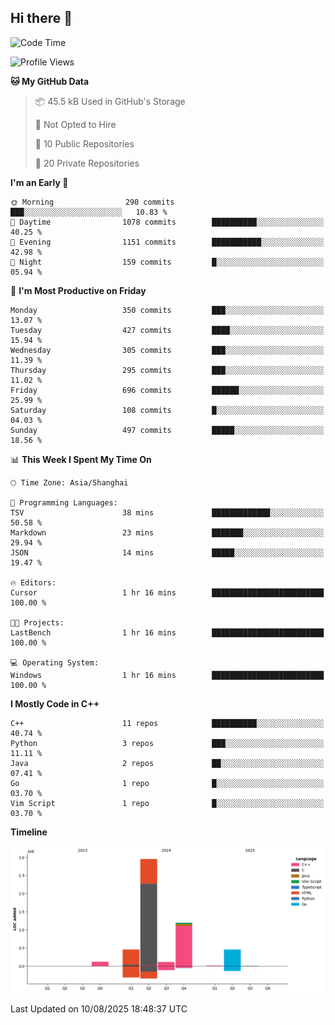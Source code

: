 ## Hi there 👋

<!--  ![Top Langs](https://github-readme-stats.vercel.app/api/top-langs/?username=ScottZhang812) -->

<!--START_SECTION:waka-->
![Code Time](http://img.shields.io/badge/Code%20Time-102%20hrs%2045%20mins-blue)

![Profile Views](http://img.shields.io/badge/Profile%20Views-3-blue)

**🐱 My GitHub Data** 

> 📦 45.5 kB Used in GitHub's Storage 
 > 
> 🚫 Not Opted to Hire
 > 
> 📜 10 Public Repositories 
 > 
> 🔑 20 Private Repositories 
 > 
**I'm an Early 🐤** 

```text
🌞 Morning                290 commits         ███░░░░░░░░░░░░░░░░░░░░░░   10.83 % 
🌆 Daytime                1078 commits        ██████████░░░░░░░░░░░░░░░   40.25 % 
🌃 Evening                1151 commits        ███████████░░░░░░░░░░░░░░   42.98 % 
🌙 Night                  159 commits         █░░░░░░░░░░░░░░░░░░░░░░░░   05.94 % 
```
📅 **I'm Most Productive on Friday** 

```text
Monday                   350 commits         ███░░░░░░░░░░░░░░░░░░░░░░   13.07 % 
Tuesday                  427 commits         ████░░░░░░░░░░░░░░░░░░░░░   15.94 % 
Wednesday                305 commits         ███░░░░░░░░░░░░░░░░░░░░░░   11.39 % 
Thursday                 295 commits         ███░░░░░░░░░░░░░░░░░░░░░░   11.02 % 
Friday                   696 commits         ██████░░░░░░░░░░░░░░░░░░░   25.99 % 
Saturday                 108 commits         █░░░░░░░░░░░░░░░░░░░░░░░░   04.03 % 
Sunday                   497 commits         █████░░░░░░░░░░░░░░░░░░░░   18.56 % 
```


📊 **This Week I Spent My Time On** 

```text
🕑︎ Time Zone: Asia/Shanghai

💬 Programming Languages: 
TSV                      38 mins             █████████████░░░░░░░░░░░░   50.58 % 
Markdown                 23 mins             ███████░░░░░░░░░░░░░░░░░░   29.94 % 
JSON                     14 mins             █████░░░░░░░░░░░░░░░░░░░░   19.47 % 

🔥 Editors: 
Cursor                   1 hr 16 mins        █████████████████████████   100.00 % 

🐱‍💻 Projects: 
LastBench                1 hr 16 mins        █████████████████████████   100.00 % 

💻 Operating System: 
Windows                  1 hr 16 mins        █████████████████████████   100.00 % 
```

**I Mostly Code in C++** 

```text
C++                      11 repos            ██████████░░░░░░░░░░░░░░░   40.74 % 
Python                   3 repos             ███░░░░░░░░░░░░░░░░░░░░░░   11.11 % 
Java                     2 repos             ██░░░░░░░░░░░░░░░░░░░░░░░   07.41 % 
Go                       1 repo              █░░░░░░░░░░░░░░░░░░░░░░░░   03.70 % 
Vim Script               1 repo              █░░░░░░░░░░░░░░░░░░░░░░░░   03.70 % 
```



**Timeline**

![Lines of Code chart](https://raw.githubusercontent.com/ScottZhang812/ScottZhang812/main/assets/bar_graph.png)


 Last Updated on 10/08/2025 18:48:37 UTC
<!--END_SECTION:waka-->


<!--
**ScottZhang812/ScottZhang812** is a ✨ _special_ ✨ repository because its `README.md` (this file) appears on your GitHub profile.

Here are some ideas to get you started:

- 🔭 I’m currently working on ...
- 🌱 I’m currently learning ...
- 👯 I’m looking to collaborate on ...
- 🤔 I’m looking for help with ...
- 💬 Ask me about ...
- 📫 How to reach me: ...
- 😄 Pronouns: ...
- ⚡ Fun fact: ...
-->
